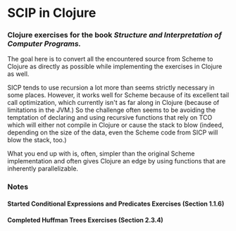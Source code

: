 # SCIP in Clojure

### Clojure exercises for the book _Structure and Interpretation of Computer Programs._

The goal here is to convert all the encountered source from Scheme to Clojure 
as directly as possible while implementing the exercises in Clojure as well. 

SICP tends to use recursion a lot more than seems strictly necessary in some 
places. However, it works well for Scheme because of its excellent tail call 
optimization, which currently isn't as far along in Clojure (because of 
limitations in the JVM.) So the challenge often seems to be avoiding the
temptation of declaring and using recursive functions that rely on TCO which
will either not compile in Clojure or cause the stack to blow (indeed, 
depending on the size of the data, even the Scheme code from SICP will blow
the stack, too.)

What you end up with is, often, simpler than the original Scheme implementation
and often gives Clojure an edge by using functions that are inherently 
parallelizable.

### Notes

#### Started Conditional Expressions and Predicates Exercises (Section 1.1.6)
#### Completed Huffman Trees Exercises (Section 2.3.4)
